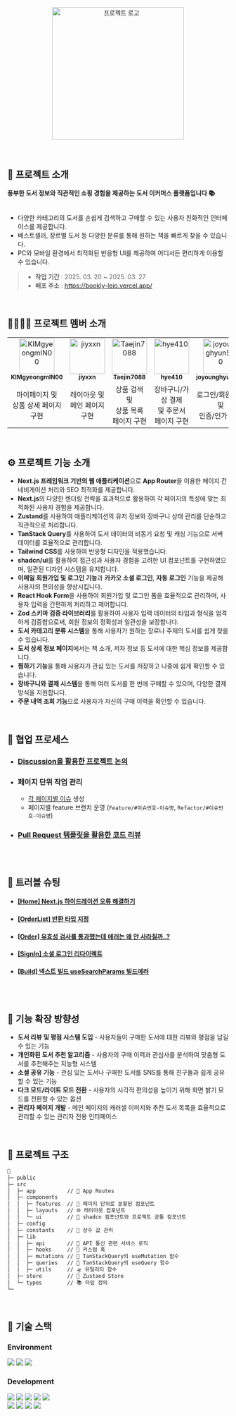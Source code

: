 <div align="center">
  <img alt="프로젝트 로고" src="https://github.com/user-attachments/assets/40d97298-0925-4d2f-89f2-5b4616f499ad" width="300"/>
</div>


<br>
<br>

## 💬 프로젝트 소개
**풍부한 도서 정보와 직관적인 쇼핑 경험을 제공하는 도서 이커머스 플랫폼입니다 📚**
<br><br>
- 다양한 카테고리의 도서를 손쉽게 검색하고 구매할 수 있는 사용자 친화적인 인터페이스를 제공합니다.
- 베스트셀러, 장르별 도서 등 다양한 분류를 통해 원하는 책을 빠르게 찾을 수 있습니다.
- PC와 모바일 환경에서 최적화된 반응형 UI를 제공하여 어디서든 편리하게 이용할 수 있습니다.
 

> - **작업 기간** : 2025. 03. 20 ~ 2025. 03. 27
> - **배포 주소** : https://bookly-leio.vercel.app/

<br />


## 👩‍👩‍👧‍👧 프로젝트 멤버 소개

<table>
  <tbody>
    <tr>
      <td align="center">
        <a href="https://github.com/KIMgyeongmIN00">
        <img src="https://github.com/KIMgyeongmIN00.png" width="80"  alt="KIMgyeongmIN00"/>
        <br />
        <sub><b>KIMgyeongmIN00</b></sub>
        </a>
        <br />
      </td>
      <td align="center">
        <a href="https://github.com/jiyxxn">
        <img src="https://github.com/jiyxxn.png" width="80" alt="jiyxxn"/>
        <br />
        <sub><b>jiyxxn</b></sub>
        </a>
        <br />
      </td>
      <td align="center">
        <a href="https://github.com/Taejin7088">
        <img src="https://github.com/Taejin7088.png" width="80" alt="Taejin7088"/>
        <br />
        <sub><b>Taejin7088</b></sub>
        </a>
        <br />
      </td>
      <td align="center">
        <a href="https://github.com/hye410">
        <img src="https://github.com/hye410.png" width="80" alt="hye410"/>
        <br />
        <sub><b>hye410</b></sub>
        </a>
        <br />
      </td>
      <td align="center">
        <a href="https://github.com/joyounghyun550">
        <img src="https://github.com/joyounghyun550.png" width="80" alt="joyounghyun550"/>
        <br />
        <sub><b>joyounghyun550</b></sub>
        </a>
        <br />
      </td>   
    </tr>
    <tr>
      <td width="250px" align="center">
        마이페이지 및
        <br>상품 상세 페이지 구현
      </td>
      <td width="250px" align="center">
        레이아웃 및
        <br> 메인 페이지 구현
      </td>
      <td width="250px" align="center">
        상품 검색 및
        <br>상품 목록 페이지 구현
      </td>  
      <td width="250px" align="center">
        장바구니/가상 결제
        <br>및 주문서 페이지 구현
      </td> 
      <td width="250px" align="center">
        로그인/회원가입 및
        <br>인증/인가 구현
      </td>      
    </tr>
  </tbody>
</table>

<br />

## ⚙ 프로젝트 기능 소개
- **Next.js 프레임워크 기반의 웹 애플리케이션**으로 **App Router**을 이용한 페이지 간 네비게이션 처리와 SEO 최적화를 제공합니다.
- **Next.js**의 다양한 렌더링 전략을 효과적으로 활용하여 각 페이지의 특성에 맞는 최적화된 사용자 경험을 제공합니다.
- **Zustand**를 사용하여 애플리케이션의 유저 정보와 장바구니 상태 관리를 단순하고 직관적으로 처리합니다.
- **TanStack Query**를 사용하여 도서 데이터의 비동기 요청 및 캐싱 기능으로 서버 데이터를 효율적으로 관리합니다.
- **Tailwind CSS**를 사용하여 반응형 디자인을 적용했습니다.
- **shadcn/ui**를 활용하여 접근성과 사용자 경험을 고려한 UI 컴포넌트를 구현하였으며, 일관된 디자인 시스템을 유지합니다.
- **이메일 회원가입 및 로그인 기능**과 **카카오 소셜 로그인**, **자동 로그인** 기능을 제공해 사용자의 편의성을 향상시킵니다.
- **React Hook Form**을 사용하여 회원가입 및 로그인 폼을 효율적으로 관리하며, 사용자 입력을 간편하게 처리하고 제어합니다.
- **Zod 스키마 검증 라이브러리**를 활용하여 사용자 입력 데이터의 타입과 형식을 엄격하게 검증함으로써, 회원 정보의 정확성과 일관성을 보장합니다.
- **도서 카테고리 분류 시스템**을 통해 사용자가 원하는 장르나 주제의 도서를 쉽게 찾을 수 있습니다.
- **도서 상세 정보 페이지**에서는 책 소개, 저자 정보 등 도서에 대한 핵심 정보를 제공합니다.
- **찜하기 기능**을 통해 사용자가 관심 있는 도서를 저장하고 나중에 쉽게 확인할 수 있습니다.
- **장바구니와 결제 시스템**을 통해 여러 도서를 한 번에 구매할 수 있으며, 다양한 결제 방식을 지원합니다.
- **주문 내역 조회 기능**으로 사용자가 자신의 구매 이력을 확인할 수 있습니다.

<br>

## 🔗 협업 프로세스
- ### [Discussion을 활용한 프로젝트 논의](https://github.com/5ruzo/bookly/discussions)
- ### 페이지 단위 작업 관리
  - [각 페이지별 이슈](https://github.com/5ruzo/bookly/issues?q=is%3Aissue%20) 생성
  - 페이지별 feature 브랜치 운영 (`Feature/#이슈번호-이슈명`, `Refactor/#이슈번호-이슈명`)
- ### [Pull Request 템플릿을 활용한 코드 리뷰](https://github.com/5ruzo/bookly/pulls)


<br><br>

## 🚀 트러블 슈팅
- #### [[Home] Next.js 하이드레이션 오류 해결하기](https://velog.io/@jiyunk/Next.js-하이드레이션-오류-해결하기)
- #### [[OrderList] 반환 타입 지정](https://velog.io/@rlarudals61/250326-%EB%B0%98%ED%99%98-%ED%83%80%EC%9E%85-%EC%A7%80%EC%A0%95)
- #### [[Order] 유효성 검사를 통과했는데 에러는 왜 안 사라질까..?](https://dhye410.tistory.com/51)
- #### [[SignIn] 소셜 로그인 리다이렉트](https://yyy3489.tistory.com/entry/%ED%8A%B8%EB%9F%AC%EB%B8%94-%EC%8A%88%ED%8C%85-%EC%86%8C%EC%85%9C-%EB%A1%9C%EA%B7%B8%EC%9D%B8-%EB%A6%AC%EB%8B%A4%EC%9D%B4%EB%A0%89%ED%8A%B8)
- #### [[Build] 넥스트 빌드 useSearchParams 빌드에러](https://velog.io/@taejin7088/%EB%84%A5%EC%8A%A4%ED%8A%B8-%EB%B9%8C%EB%93%9C-useSearchParams-%EB%B9%8C%EB%93%9C%EC%97%90%EB%9F%AC)


<br><br>

## 🌱 기능 확장 방향성
- **도서 리뷰 및 평점 시스템 도입** - 사용자들이 구매한 도서에 대한 리뷰와 평점을 남길 수 있는 기능
- **개인화된 도서 추천 알고리즘** - 사용자의 구매 이력과 관심사를 분석하여 맞춤형 도서를 추천해주는 지능형 시스템
- **소셜 공유 기능** - 관심 있는 도서나 구매한 도서를 SNS를 통해 친구들과 쉽게 공유할 수 있는 기능
- **다크 모드/라이트 모드 전환** - 사용자의 시각적 편의성을 높이기 위해 화면 밝기 모드를 전환할 수 있는 옵션
- **관리자 페이지 개발** - 메인 페이지의 캐러셀 이미지와 추천 도서 목록을 효율적으로 관리할 수 있는 관리자 전용 인터페이스

<br />

## 📁 프로젝트 구조
```markdown
📁
├─ public
├─ src
│  ├─ app          // 📄 App Routes
│  ├─ components
│  │  ├─ features  // 💾 페이지 단위로 분할된 컴포넌트
│  │  ├─ layouts   // 🌐 레이아웃 컴포넌트
│  │  └─ ui        // 🧩 shadcn 컴포넌트와 프로젝트 공통 컴포넌트
│  ├─ config
│  ├─ constants    // 📌 상수 값 관리
│  ├─ lib
│  │  ├─ api       // 🚧 API 통신 관련 서비스 로직
│  │  ├─ hooks     // 🔧 커스텀 훅
│  │  ├─ mutations // 🔹 TanStackQuery의 useMutation 함수
│  │  ├─ queries   // 🔸 TanStackQuery의 useQuery 함수
│  │  ├─ utils     // 🛸 유틸리티 함수    
│  ├─ store        // 🐻 Zustand Store
│  └─ types        // 📚 타입 정의
└─ 
```

<br />

## 🧶 기술 스택
<div align="left">

### Environment
<img src="https://img.shields.io/badge/Visual_Studio_Code-007ACC?style=for-the-badge&logo=https://upload.wikimedia.org/wikipedia/commons/a/a7/Visual_Studio_Code_1.35_icon.svg&logoColor=white" />
<img src="https://img.shields.io/badge/Git-F05032?style=for-the-badge&logo=git&logoColor=white" />
<img src="https://img.shields.io/badge/GitHub-181717?style=for-the-badge&logo=github&logoColor=white" />
<br>

### Development
<img src="https://img.shields.io/badge/Next.js-000000?style=for-the-badge&logo=Next.js&logoColor=white"/>
<img src="https://img.shields.io/badge/Typescript-3178C6?style=for-the-badge&logo=Typescript&logoColor=white"/>
<img src="https://img.shields.io/badge/Tanstackquery-FF4154?style=for-the-badge&logo=reactquery&logoColor=white">
<img src="https://img.shields.io/badge/Supabase-3ECF8E?style=for-the-badge&logo=supabase&logoColor=white">
<img src="https://img.shields.io/badge/Zustand-82612C?style=for-the-badge&logo=&logoColor=white">     
<br>
<img src="https://img.shields.io/badge/radix%20ui-161618.svg?style=for-the-badge&logo=radix-ui&logoColor=white">
<img src="https://img.shields.io/badge/zod-%233068b7.svg?style=for-the-badge&logo=zod&logoColor=white">
<img src="https://img.shields.io/badge/React Hook Form-EC5990?style=for-the-badge&logo=reacthookform&amp;logoColor=white">
<img src="https://img.shields.io/badge/Tailwind CSS-06B6D4?style=for-the-badge&amp;logo=Tailwind CSS&amp;logoColor=white">



